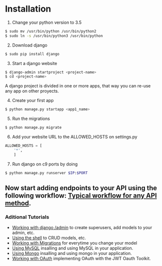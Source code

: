 # Installation


1) Change your python version to 3.5

```sh
$ sudo mv /usr/bin/python /usr/bin/python2 
$ sudo ln -s /usr/bin/python3 /usr/bin/python
```

2) Download django

```sh
$ sudo pip install django
```

3) Start a django website

```sh
$ django-admin startproject <project-name>
$ cd <project-name>
```
A django project is divided in one or more apps, that way you can re-use any app on other proyects.

4) Create your first app

```sh
$ python manage.py startapp <app1_name>
```

5) Run the migrations

```sh
$ python manage.py migrate
```

6) Add your website URL to the ALLOWED_HOSTS on settings.py

```python
ALLOWED_HOSTS = [
    '*',
    ]
```


7) Run django on c9 ports by doing 

```sh
$ python manage.py runserver $IP:$PORT
```

## Now start adding endpoints to your API using the following workflow: [Typical workflow for any API method](quick_tutorials/FIRST_APP.md).




### Aditional Tutorials
- [Working with django /admin](quick_tutorials/ADMIN.md) to create superusers, add models to your admin, etc.
- [Using the shell](quick_tutorials/DATABASE_API.md) to CRUD models, etc.
- [Working with Migrations](quick_tutorials/MIGRATIONS.md) for everytime you change your model
- [Using MySQL](quick_tutorials/MYSQL.md) insalling and using MySQL in your application.
- [Using Mongo](quick_tutorials/MONGO.md) insalling and using mongo in your application.
- [Working with OAuth](quick_tutorials/OAUTH.md) implementing OAuth with the JWT Oauth Toolkit.
